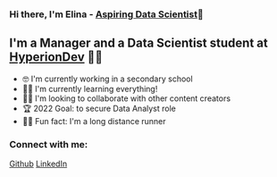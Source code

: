 ### Hi there, I'm Elina - [Aspiring Data Scientist](https://github.com/Ekamyshna/Ekamyshna):wave: 

## I'm a Manager and a Data Scientist student at [HyperionDev](https://www.hyperiondev.com/) :star_struck::smiley:
- :nerd_face: I'm currently working in a secondary school 
- :woman_student:  I'm currently learning everything!
- :woman_technologist: I'm looking to collaborate with other content creators
- :trophy: 2022 Goal: to secure Data Analyst role
- :running_woman: Fun fact: I'm a long distance runner

### Connect with me:
[Github](https://github.com/Ekamyshna/Ekamyshna)
[LinkedIn](https://www.linkedin.com/in/elina-kamyshna-0942a393/)
